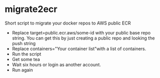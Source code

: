 # migrate2ecr
Short script to migrate your docker repos to AWS public ECR
- Replace target=public.ecr.aws/some-id 
with your public base repo string.  You can get this by just creating a public repo and looking the push string
- Replace containers="Your container list"with a list of containers.
- Run the script
- Get some tea
- Wait six hours or login as another account.
- Run again
